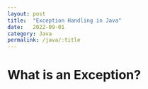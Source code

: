 ```yaml
---
layout: post
title:  "Exception Handling in Java"
date:   2022-09-01
category: Java
permalink: /java/:title
---
```


# What is an Exception?

